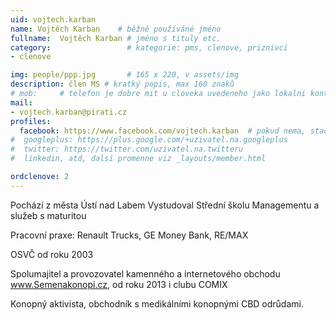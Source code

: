 ```yaml
---
uid: vojtech.karban
name: Vojtěch Karban  	# běžně používáné jméno
fullname:  Vojtěch Karban # jméno s tituly etc.
category:                 # kategorie: pms, clenove, priznivci
- clenove

img: people/ppp.jpg       # 165 x 220, v assets/img
description: člen MS # kratký popis, max 160 znaků
# mob:     # telefon je dobre mit u cloveka uvedeneho jako lokalni kontakt v links.yaml
mail:
- vojtech.karban@pirati.cz
profiles:
  facebook: https://www.facebook.com/vojtech.karban  # pokud nema, staci smazat tuto radku
#  googleplus: https://plus.google.com/+uzivatel.na.googleplus
#  twitter: https://twitter.com/uzivatel.na.twitteru
#  linkedin, atd, dalsi promenne viz _layouts/member.html

ordclenove: 2
---
```


Pochází z města Ústí nad Labem Vystudoval Střední školu Managementu a služeb s maturitou

Pracovní praxe: Renault Trucks, GE Money Bank, RE/MAX

OSVČ od roku 2003

Spolumajitel a provozovatel kamenného a internetového obchodu www.Semenakonopi.cz, od roku 2013 i clubu COMIX

Konopný aktivista, obchodník s medikálními konopnými CBD odrůdami. 
